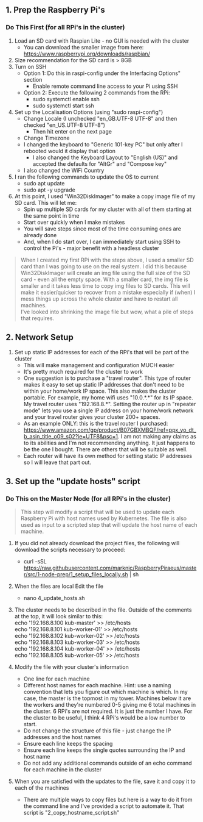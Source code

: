 ## 1. Prep the Raspberry Pi's

### Do This First (for all RPi's in the cluster)

1. Load an SD card with Raspian Lite - no GUI is needed with the cluster
    * You can download the smaller image from here:  https://www.raspberrypi.org/downloads/raspbian/
2. Size recommendation for the SD card is > 8GB
3. Turn on SSH
    * Option 1: Do this in raspi-config under the Interfacing Options" section 
        * Enable remote command line access to your Pi using SSH
    * Option 2: Execute the following 2 commands from the RPi:
        * sudo systemctl enable ssh
        * sudo systemctl start ssh
4. Set up the Localisation Options (using "sudo raspi-config")
    * Change Locale (I unchecked "en_GB.UTF-8 UTF-8" and then checked "en_US.UTF-8 UTF-8")
        * Then hit enter on the next page
    * Change Timezone
    * I changed the keyboard to "Generic 101-key PC" but only after I rebooted would it display that option
        * I also changed the Keyboard Layout to "English (US)" and accepted the defaults for "AltGr" and "Compose key"
    * I also changed the WiFi Country
5. I ran the following commands to update the OS to current
    * sudo apt update
    * sudo apt -y upgrade
6. At this point, I used "Win32DiskImager" to make a copy image file of my SD card.  This will let me:
    * Spin up multiple SD cards for my cluster with all of them starting at the same point in time
    * Start over quickly when I make mistakes
    * You will save steps since most of the time consuming ones are already done 
    * And, when I do start over, I can immediately start using SSH to control the Pi's - major benefit with a headless cluster
    
> When I created my first RPi with the steps above, I used a smaller SD card than I was going to use on the real system.  I did this because Win32DiskImager will create an img file using the full size of the SD card - even all the empty space.  With a smaller card, the img file is smaller and it takes less time to copy img files to SD cards.  This will make it easier/quicker to recover from a mistake especially if (when) I mess things up across the whole cluster and have to restart all machines.  
> I've looked into shrinking the image file but wow, what a pile of steps that requires.

## 2. Network Setup
1. Set up static IP addresses for each of the RPi's that will be part of the cluster
    * This will make management and configuration MUCH easier
    * It's pretty much required for the cluster to work
    * One suggestion is to purchase a "travel router".  This type of router makes it easy to set up static IP addresses that don't need to be within your home/work IP space.  This also makes the cluster portable.  For example, my home wifi uses "10.0.\*.\*" for its IP space.  My travel router uses "192.168.8.\*".  Setting the router up in "repeater mode" lets you use a single IP address on your home/work network and your travel router gives your cluster 200+ spaces.  
    * As an example ONLY: this is the travel router I purchased: https://www.amazon.com/gp/product/B07GBXMBQF/ref=ppx_yo_dt_b_asin_title_o09_s02?ie=UTF8&psc=1.  I am not making any claims as to its abilities and I'm not recommending anything.  It just happens to be the one I bought.  There are others that will be suitable as well.
    * Each router will have its own method for setting static IP addresses so I will leave that part out.

## 3. Set up the "update hosts" script

### Do This on the Master Node  (for all RPi's in the cluster)

> This step will modify a script that will be used to update each Raspberry Pi with host names used by Kubernetes.  The file is also used as input to a scripted step that will update the host name of each machine.

1. If you did not already download the project files, the following will download the scripts necessary to proceed:
    * curl -sSL https://raw.githubusercontent.com/marknic/RaspberryPiraeus/master/src/1-node-prep/1_setup_files_locally.sh | sh
    
2. When the files are local Edit the file
    * nano 4_update_hosts.sh
    
3. The cluster needs to be described in the file.  Outside of the comments at the top, it will look similar to this:  
    echo '192.168.8.100  kub-master' >> /etc/hosts  
    echo '192.168.8.101  kub-worker-01' >> /etc/hosts  
    echo '192.168.8.102  kub-worker-02' >> /etc/hosts  
    echo '192.168.8.103  kub-worker-03' >> /etc/hosts  
    echo '192.168.8.104  kub-worker-04' >> /etc/hosts  
    echo '192.168.8.105  kub-worker-05' >> /etc/hosts  
    
4. Modify the file with your cluster's information
    * One line for each machine
    * Different host names for each machine. Hint: use a naming convention that lets you figure out which machine is which.  In my case, the master is the topmost in my tower.  Machines below it are the workers and they're numbered 0-5 giving me 6 total machines in the cluster.  6 RPi's are not required.  It is just the number I have.  For the cluster to be useful, I think 4 RPi's would be a low number to start.
    * Do not change the structure of this file - just change the IP addresses and the host names
    * Ensure each line keeps the spacing
    * Ensure each line keeps the single quotes surrounding the IP and host name
    * Do not add any additional commands outside of an echo command for each machine in the cluster

5. When you are satisfied with the updates to the file, save it and copy it to each of the machines
    * There are multiple ways to copy files but here is a way to do it from the command line and I've provided a script to automate it.  That script is "2_copy_hostname_script.sh"
